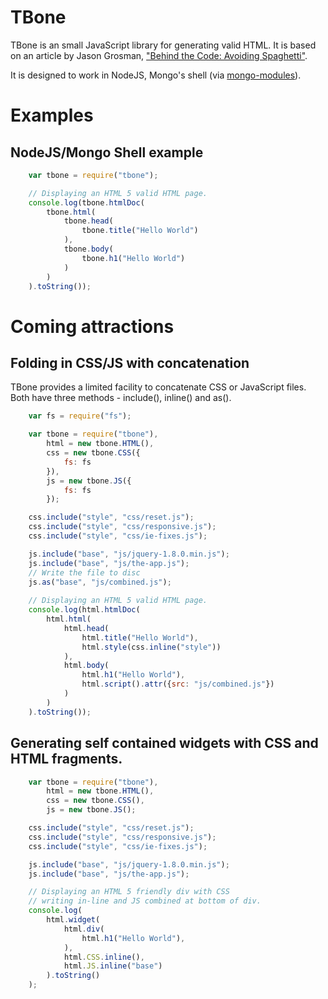 TBone
=====

TBone is an small JavaScript library for generating valid HTML. It is based
on an article by Jason Grosman, ["Behind the Code: Avoiding Spaghetti"](http://www.npr.org/blogs/inside/2011/02/02/126312263/behind-the-code-avoiding-spaghetti-html).

It is designed to work in NodeJS, Mongo's shell (via [mongo-modules](https://github.com/rsdoiel/mongo-modules.git)).

# Examples

## NodeJS/Mongo Shell example

```JavaScript
	var tbone = require("tbone");

	// Displaying an HTML 5 valid HTML page.
	console.log(tbone.htmlDoc(
		tbone.html(
			tbone.head(
				tbone.title("Hello World")
			),
			tbone.body(
				tbone.h1("Hello World")
			)
		)
	).toString());
```

# Coming attractions

## Folding in CSS/JS with concatenation

TBone provides a limited facility to concatenate CSS or JavaScript files. Both
have three methods - include(), inline() and as().

```JavaScript
	var fs = require("fs");

	var tbone = require("tbone"),
		html = new tbone.HTML(),
		css = new tbone.CSS({
			fs: fs
		}),
		js = new tbone.JS({
			fs: fs
		});

	css.include("style", "css/reset.js");
	css.include("style", "css/responsive.js");
	css.include("style", "css/ie-fixes.js");

	js.include("base", "js/jquery-1.8.0.min.js");
	js.include("base", "js/the-app.js");
	// Write the file to disc
	js.as("base", "js/combined.js");
	
	// Displaying an HTML 5 valid HTML page.
	console.log(html.htmlDoc(
		html.html(
			html.head(
				html.title("Hello World"),
				html.style(css.inline("style"))
			),
			html.body(
				html.h1("Hello World"),
				html.script().attr({src: "js/combined.js"})
			)
		)
	).toString());
```

## Generating self contained widgets with CSS and HTML fragments.

```JavaScript
	var tbone = require("tbone"),
		html = new tbone.HTML(),
		css = new tbone.CSS(),
		js = new tbone.JS();

	css.include("style", "css/reset.js");
	css.include("style", "css/responsive.js");
	css.include("style", "css/ie-fixes.js");

	js.include("base", "js/jquery-1.8.0.min.js");
	js.include("base", "js/the-app.js");

	// Displaying an HTML 5 friendly div with CSS
	// writing in-line and JS combined at bottom of div.
	console.log(
		html.widget(
			html.div(
				html.h1("Hello World"),
			),
			html.CSS.inline(),
			html.JS.inline("base")
		).toString()
	);
```

